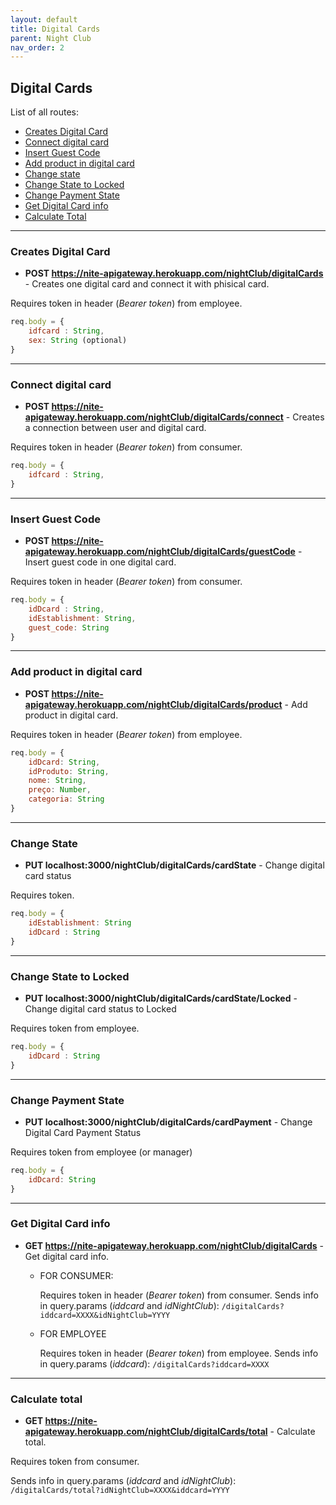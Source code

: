 ```yaml
---
layout: default
title: Digital Cards
parent: Night Club
nav_order: 2
---
```

## Digital Cards

List of all routes:
* [Creates Digital Card](#Creates-Digital-Card)
* [Connect digital card](#Connect-digital-card)
* [Insert Guest Code](#Insert-Guest-Code)
* [Add product in digital card](#Add-product-in-digital-card)
* [Change state](#Change-state)
* [Change State to Locked](#Change-State-to-Locked)
* [Change Payment State](#Change-Payment-State)
* [Get Digital Card info](#Get-Digital-Card-info)
* [Calculate Total](#Calculate-total)


____

### Creates Digital Card
* **POST https://nite-apigateway.herokuapp.com/nightClub/digitalCards** - Creates one digital card and connect it with phisical card.

Requires token in header (*Bearer token*) from employee.

```js
req.body = {
    idfcard : String,
    sex: String (optional)
}
```
___

### Connect digital card
* **POST https://nite-apigateway.herokuapp.com/nightClub/digitalCards/connect** - Creates a connection between user and digital card.

Requires token in header (*Bearer token*) from consumer.

```js
req.body = {
    idfcard : String,
}
```
___

### Insert Guest Code
* **POST https://nite-apigateway.herokuapp.com/nightClub/digitalCards/guestCode** - Insert guest code in one digital card.

Requires token in header (*Bearer token*) from consumer.

```js
req.body = {
    idDcard : String,
    idEstablishment: String,
    guest_code: String
}
```
____

### Add product in digital card
* **POST https://nite-apigateway.herokuapp.com/nightClub/digitalCards/product** - Add product in digital card.

Requires token in header (*Bearer token*) from employee.

```js
req.body = {
    idDcard: String,
    idProduto: String,
    nome: String,
    preço: Number,
    categoria: String
}
```
___

### Change State
* **PUT localhost:3000/nightClub/digitalCards/cardState** - Change digital card status

Requires token.

```js
req.body = {
    idEstablishment: String
    idDcard : String
}
```
___

### Change State to Locked
* **PUT localhost:3000/nightClub/digitalCards/cardState/Locked** - Change digital card status to Locked

Requires token from employee.

```js
req.body = {
    idDcard : String
}
```

___

### Change Payment State
* **PUT localhost:3000/nightClub/digitalCards/cardPayment** - Change Digital Card Payment Status

Requires token from employee (or manager)

```js
req.body = {
    idDcard: String
}
```

___
### Get Digital Card info
* **GET https://nite-apigateway.herokuapp.com/nightClub/digitalCards** - Get digital card info.

    * FOR CONSUMER:
        
        Requires token in header (*Bearer token*) from consumer.
        Sends info in query.params (*iddcard* and *idNightClub*): `/digitalCards?iddcard=XXXX&idNightClub=YYYY`
    
    * FOR EMPLOYEE

        Requires token in header (*Bearer token*) from employee.
        Sends info in query.params (*iddcard*): `/digitalCards?iddcard=XXXX`

___

### Calculate total
* **GET https://nite-apigateway.herokuapp.com/nightClub/digitalCards/total** - Calculate total.

Requires token from consumer.

Sends info in query.params (*iddcard* and *idNightClub*): `/digitalCards/total?idNightClub=XXXX&iddcard=YYYY`



